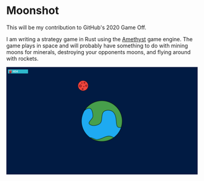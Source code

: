 # Moonshot

This will be my contribution to GitHub's 2020 Game Off.

I am writing a strategy game in Rust using the [Amethyst](https://amethyst.rs/) game engine.
The game plays in space and will probably have something to do with mining moons for minerals,
destroying your opponents moons, and flying around with rockets.

![Screenshot](screenshot.png)
